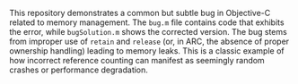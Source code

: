 This repository demonstrates a common but subtle bug in Objective-C related to memory management. The `bug.m` file contains code that exhibits the error, while `bugSolution.m` shows the corrected version.  The bug stems from improper use of `retain` and `release` (or, in ARC, the absence of proper ownership handling) leading to memory leaks. This is a classic example of how incorrect reference counting can manifest as seemingly random crashes or performance degradation.